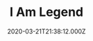 ---
title: "I Am Legend"
year: 2007
date: 2020-03-21T21:38:12.000Z
permalink: /almanac/movies/2020-03-21-i-am-legend/index.html
rating: 3
---